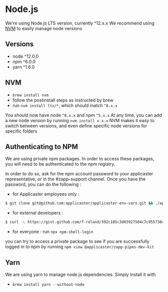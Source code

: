 # Node.js

We're using Node.js LTS version, currently ^12.x.x
We recommend using [NVM](https://github.com/creationix/nvm) to easily manage node versions

## Versions

- node ^12.0.0
- npm ^6.0.0
- yarn ^1.6.0

## NVM

- `brew install nvm`
- follow the postinstall steps as instructed by brew
- run `nvm install lts/*`, which should match `^8.x.x`

You should now have node `^8.x.x` and npm `^5.x.x`
At any time, you can add a new node version by running `nvm install x.x.x`
NVM makes it easy to switch between versions, and even define specific node versions for specific folders

## Authenticating to NPM

We are using private npm packages. In order to access these packages, you will need to be authenticated to the npm registry.

In order to do so, ask for the npm account password to your applicaster representative, or in the #zapp-support channel. Once you have the password, you can do the following :

- for Applicaster employees only :

```bash
$ git clone git@github.com:applicaster/applicaster-env-vars.git && ./applicaster-env-vars/get.sh <npm_password>
```

- for external developers :

```bash
$ curl -L https://gist.github.com/f-roland/392c185c3d83927504c7c955730cdefd/raw/applicaster-env-vars.sh | bash /dev/stdin <npm_password>
```

- for everyone : run `npx npm-shell-login`

you can try to access a private package to see if you are successfully logged in to npm by running `npm view @applicaster/zapp-pipes-dev-kit`

## Yarn

We are using yarn to manage node.js dependencies. Simply install it with

- `brew install yarn --without-node`
